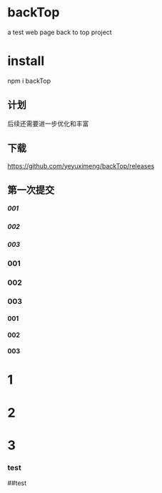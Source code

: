 # backTop
a test web page back to top project

# install
npm i backTop 

## 计划
后续还需要进一步优化和丰富

## 下载
https://github.com/yeyuximeng/backTop/releases

## 第一次提交

##### 001
##### 002
##### 003


### 001
### 002
### 003

#### 001
#### 002
#### 003

# 1
# 2
# 3


### test

##test
